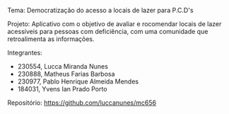 Tema: Democratização do acesso a locais de lazer para P.C.D's

Projeto: Aplicativo com o objetivo de avaliar e rocomendar locais de lazer acessíveis para pessoas com deficiência, com uma comunidade que retroalimenta as informações.

Integrantes:
- 230554, Lucca Miranda Nunes
- 230888, Matheus Farias Barbosa
- 230977, Pablo Henrique Almeida Mendes
- 184031, Yvens Ian Prado Porto

Repositório: https://github.com/luccanunes/mc656
